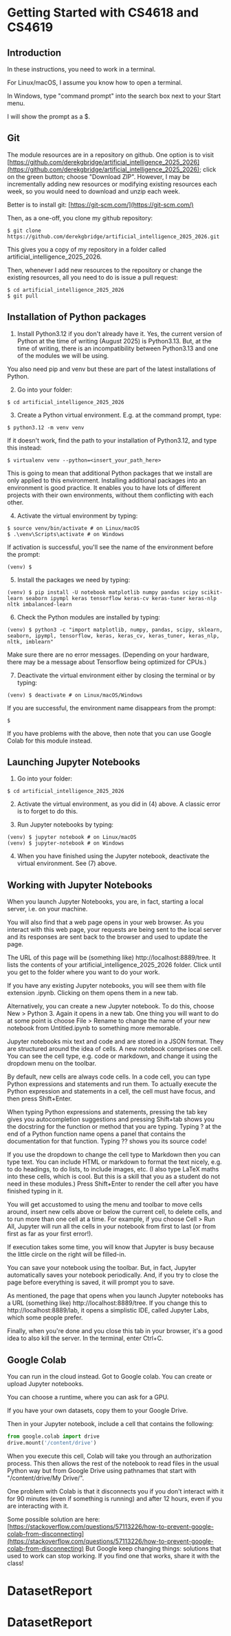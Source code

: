 # Getting Started with CS4618 and CS4619

## Introduction

In these instructions, you need to work in a terminal.

For Linux/macOS, I assume you know how to open a terminal.

In Windows, type "command prompt" into the search box next to your Start menu.

I will show the prompt as a $.

## Git

The module resources are in a repository on github. One option is to visit [https://github.com/derekgbridge/artificial_intelligence_2025_2026](https://github.com/derekgbridge/artificial_intelligence_2025_2026); click on the green button; choose "Download ZIP". However, I may be incrementally adding new resources or modifying existing resources each week, so you would need to download and unzip each week.

Better is to install git: [https://git-scm.com/](https://git-scm.com/)

Then, as a one-off, you clone my github repository:
```
$ git clone https://github.com/derekgbridge/artificial_intelligence_2025_2026.git
```
This gives you a copy of my repository in a folder called artificial_intelligence_2025_2026.

Then, whenever I add new resources to the repository or change the existing resources, all you need to do is issue a pull request:
```
$ cd artificial_intelligence_2025_2026
$ git pull
```

## Installation of Python packages

1. Install Python3.12 if you don't already have it. Yes, the current version of Python at the time of writing (August 2025) is Python3.13. But, at the time of writing, there is an incompatibility between Python3.13 and one of the modules we will be using. 

You also need pip and venv but these are part of the latest installations of Python.

2. Go into your folder:
```
$ cd artificial_intelligence_2025_2026
```

3. Create a Python virtual environment. E.g. at the command prompt, type:
```
$ python3.12 -m venv venv 
```
If it doesn't work, find the path to your installation of Python3.12, and type this instead:
```
$ virtualenv venv --python=<insert_your_path_here>
```
This is going to mean that additional Python packages that we install are only applied to this environment.  Installing additional packages into an environment is good practice. It enables you to have lots of different projects with their own environments, without them conflicting with each other.

4. Activate the virtual environment by typing:
```
$ source venv/bin/activate # on Linux/macOS
$ .\venv\Scripts\activate # on Windows
```
If activation is successful, you'll see the name of the environment before the prompt:
```
(venv) $
```

5. Install the packages we need by typing:
```
(venv) $ pip install -U notebook matplotlib numpy pandas scipy scikit-learn seaborn ipympl keras tensorflow keras-cv keras-tuner keras-nlp nltk imbalanced-learn
```

6. Check the Python modules are installed by typing:
```
(venv) $ python3 -c "import matplotlib, numpy, pandas, scipy, sklearn, seaborn, ipympl, tensorflow, keras, keras_cv, keras_tuner, keras_nlp, nltk, imblearn"
```
Make sure there are no error messages. (Depending on your hardware, there may be a message about Tensorflow being optimized for CPUs.)

7. Deactivate the virtual environment either by closing the terminal or by typing:
```
(venv) $ deactivate # on Linux/macOS/Windows
```
If you are successful, the environment name disappears from the prompt:
```
$
```

If you have problems with the above, then note that you can use Google Colab for this module instead.

## Launching Jupyter Notebooks

1. Go into your folder:
```
$ cd artificial_intelligence_2025_2026
```

2. Activate the virtual environment, as you did in (4) above. A classic error is to forget to do this. 

3. Run Jupyter notebooks by typing:
```
(venv) $ jupyter notebook # on Linux/macOS
(venv) $ jupyter-notebook # on Windows
```

4. When you have finished using the Jupyter notebook, deactivate the virtual environment. See (7) above.

## Working with Jupyter Notebooks

When you launch Jupyter Notebooks, you are, in fact, starting a local server, i.e. on your machine. 

You will also find that a web page opens in your web browser. As you interact with this web page, your requests are being sent to the local server and its responses are sent back to the browser and used to update the page.

The URL of this page will be (something like) http://localhost:8889/tree. It lists the contents of your artificial_intelligence_2025_2026 folder. Click until you get to the folder where you want to do your work. 

If you have any existing Jupyter notebooks, you will see them with file extension .ipynb. Clicking on them opens them in a new tab. 

Alternatively, you can create a new Jupyter notebook. To do this, choose New > Python 3. Again it opens in a new tab. One thing you will want to do at some point is choose File > Rename to change the name of your new notebook from Untitled.ipynb to something more memorable.

Jupyter notebooks mix text and code and are stored in a JSON format. They are structured around the idea of cells. A new notebook comprises one cell. You can see the cell type, e.g. code or markdown, and change it using the dropdown menu on the toolbar. 

By default, new cells are always code cells. In a code cell, you can type Python expressions and statements and run them. To actually execute the Python expression and statements in a cell, the cell must have focus, and then press Shift+Enter. 

When typing Python expressions and statements, pressing the tab key gives you autocompletion suggestions and pressing Shift+tab shows you the docstring for the function or method that you are typing. Typing ? at the end of a Python function name opens a panel that contains the documentation for that function. Typing ?? shows you its source code!

If you use the dropdown to change the cell type to Markdown then you can type text. You can include HTML or markdown to format the text nicely, e.g. to do headings, to do lists, to include images, etc. (I also type LaTeX maths into these cells, which is cool. But this is a skill that you as a student do not need in these modules.) Press Shift+Enter to render the cell after you have finished typing in it.

You will get accustomed to using the menu and toolbar to move cells around, insert new cells above or below the current cell, to delete cells, and to run more than one cell at a time. For example, if you choose Cell > Run All, Jupyter will run all the cells in your notebook from first to last (or from first as far as your first error!). 

If execution takes some time, you will know that Jupyter is busy because the little circle on the right will be filled-in.

You can save your notebook using the toolbar. But, in fact, Jupyter automatically saves your notebook periodically. And, if you try to close the page before everything is saved, it will prompt you to save.

As mentioned, the page that opens when you launch Jupyter notebooks has a URL (something like) http://localhost:8889/tree. If you change this to http://localhost:8889/lab, it opens a simplistic IDE, called Jupyter Labs, which some people prefer.

Finally, when you're done and you close this tab in your browser, it's a good idea to also kill the server. In the terminal, enter Ctrl+C.

## Google Colab

You can run in the cloud instead. Got to Google colab. You can create or upload Jupyter notebooks.
 
You can choose a runtime, where you can ask for a GPU.

If you have your own datasets, copy them to your Google Drive.

Then in your Jupyter notebook, include a cell that contains the following:
```python
from google.colab import drive
drive.mount('/content/drive')
```
When you execute this cell, Colab will take you through an authorization process. This then allows the rest of the notebook to read files in the usual Python way but from Google Drive using pathnames that start with "/content/drive/My Drive/".

One problem with Colab is that it disconnects you if you don't interact with it for 90 minutes (even if something is running) and after 12 hours, even if you are interacting with it.

Some possible solution are here: [https://stackoverflow.com/questions/57113226/how-to-prevent-google-colab-from-disconnecting](https://stackoverflow.com/questions/57113226/how-to-prevent-google-colab-from-disconnecting) But Google keep changing things: solutions that used to work can stop working. If you find one that works, share it with the class!


# DatasetReport
# DatasetReport
